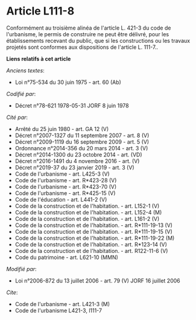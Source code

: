 # Article L111-8

Conformément au troisième alinéa de l'article L. 421-3 du code de l'urbanisme, le permis de construire ne peut être délivré,
pour les établissements recevant du public, que si les constructions ou les travaux projetés sont conformes aux dispositions
de l'article L. 111-7..

**Liens relatifs à cet article**

_Anciens textes_:

  - Loi n°75-534 du 30 juin 1975 - art. 60 (Ab)

_Codifié par_:

  - Décret n°78-621 1978-05-31 JORF 8 juin 1978

_Cité par_:

  - Arrêté du 25 juin 1980 - art. GA 12 (V)
  - Décret n°2007-1327 du 11 septembre 2007 - art. 8 (V)
  - Décret n°2009-1119 du 16 septembre 2009 - art. 5 (V)
  - Ordonnance n°2014-356 du 20 mars 2014 - art. 3 (V)
  - Décret n°2014-1300 du 23 octobre 2014 - art. (VD)
  - Décret n°2016-1491 du 4 novembre 2016 - art. (V)
  - Décret n°2019-37 du 23 janvier 2019 - art. 3 (V)
  - Code de l'urbanisme - art. L425-3 (V)
  - Code de l'urbanisme - art. R*423-28 (V)
  - Code de l'urbanisme - art. R*423-70 (V)
  - Code de l'urbanisme - art. R*425-15 (V)
  - Code de l'éducation - art. L441-2 (V)
  - Code de la construction et de l'habitation. - art. L152-1 (V)
  - Code de la construction et de l'habitation. - art. L152-4 (M)
  - Code de la construction et de l'habitation. - art. L161-2 (V)
  - Code de la construction et de l'habitation. - art. R*111-19-13 (V)
  - Code de la construction et de l'habitation. - art. R*111-19-15 (V)
  - Code de la construction et de l'habitation. - art. R*111-19-22 (M)
  - Code de la construction et de l'habitation. - art. R*123-14 (V)
  - Code de la construction et de l'habitation. - art. R122-11-6 (V)
  - Code du patrimoine - art. L621-10 (MMN)

_Modifié par_:

  - Loi n°2006-872 du 13 juillet 2006 - art. 79 (V) JORF 16 juillet 2006

_Cite_:

  - Code de l'urbanisme - art. L421-3 (M)
  - Code de l'urbanisme L421-3, l111-7
